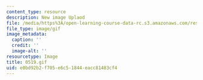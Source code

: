 ```yaml
---
content_type: resource
description: New image Uplaod
file: /media/https%3A/open-learning-course-data-rc.s3.amazonaws.com/res-21g-01-kana-spring-2010/e0bd92b2f705e6c51844eacc81483cf4_0519.gif
file_type: image/gif
image_metadata:
  caption: ''
  credit: ''
  image-alt: ''
resourcetype: Image
title: 0519.gif
uid: e0bd92b2-f705-e6c5-1844-eacc81483cf4
---
```

